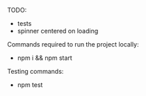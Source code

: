 TODO:

- tests
- spinner centered on loading

Commands required to run the project locally:

- npm i && npm start

Testing commands:

- npm test
